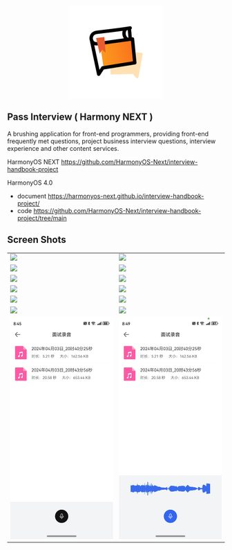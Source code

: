 <p align="center">
  <img src="./logo.png" align="center" />
</p>

## Pass Interview ( Harmony NEXT )

A brushing application for front-end programmers, providing front-end frequently met questions, project business
interview questions, interview experience and other content services.

HarmonyOS NEXT https://github.com/HarmonyOS-Next/interview-handbook-project

HarmonyOS 4.0

- document https://harmonyos-next.github.io/interview-handbook-project/
- code https://github.com/HarmonyOS-Next/interview-handbook-project/tree/main

## Screen Shots

|                                     |                                     |
|-------------------------------------|-------------------------------------|
| <img src="./01.jpeg" width="375" /> | <img src="./02.jpeg" width="375" /> |
| <img src="./03.jpeg" width="375" /> | <img src="./04.jpeg" width="375" /> |
| <img src="./05.jpeg" width="375" /> | <img src="./06.jpeg" width="375" /> |
| <img src="./07.jpeg" width="375" /> | <img src="./08.jpeg" width="375" /> |
| <img src="./09.jpeg" width="375" /> | <img src="./10.jpeg" width="375" /> |
| <img src="./11.jpeg" width="375" /> | <img src="./12.jpeg" width="375" /> |
| <img src="./13.jpeg" width="375" /> | <img src="./14.jpeg" width="375" /> |


